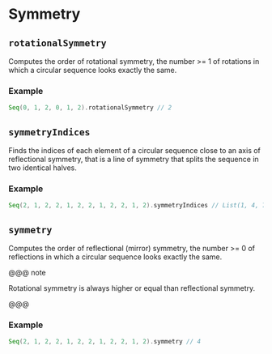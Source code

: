 # Symmetry

## `rotationalSymmetry`

Computes the order of rotational symmetry,
the number >= 1 of rotations in which a circular sequence looks exactly the same.

### Example

```scala
Seq(0, 1, 2, 0, 1, 2).rotationalSymmetry // 2
```

## `symmetryIndices`

Finds the indices of each element of a circular sequence close to an axis of reflectional symmetry,
that is a line of symmetry that splits the sequence in two identical halves.

### Example

```scala
Seq(2, 1, 2, 2, 1, 2, 2, 1, 2, 2, 1, 2).symmetryIndices // List(1, 4, 7, 10)
```

## `symmetry`

Computes the order of reflectional (mirror) symmetry,
the number >= 0 of reflections in which a circular sequence looks exactly the same.

@@@ note

Rotational symmetry is always higher or equal than reflectional symmetry.

@@@

### Example

```scala
Seq(2, 1, 2, 2, 1, 2, 2, 1, 2, 2, 1, 2).symmetry // 4
```
